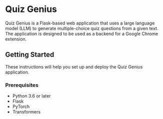 # Quiz Genius

Quiz Genius is a Flask-based web application that uses a large language model (LLM) to generate multiple-choice quiz questions from a given text. The application is designed to be used as a backend for a Google Chrome extension.

## Getting Started

These instructions will help you set up and deploy the Quiz Genius application.

### Prerequisites

- Python 3.6 or later
- Flask
- PyTorch
- Transformers
